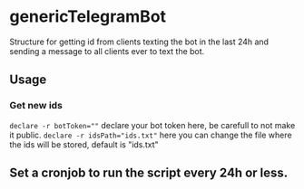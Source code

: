 # genericTelegramBot
Structure for getting id from clients texting the bot in the last 24h and sending a message to all clients ever to text the bot.

## Usage

### Get new ids
```declare -r botToken=""``` declare your bot token here, be carefull to not make it public.
```declare -r idsPath="ids.txt"``` here you can change the file where the ids will be stored, default is "ids.txt"

Set a cronjob to run the script every 24h or less.
---
